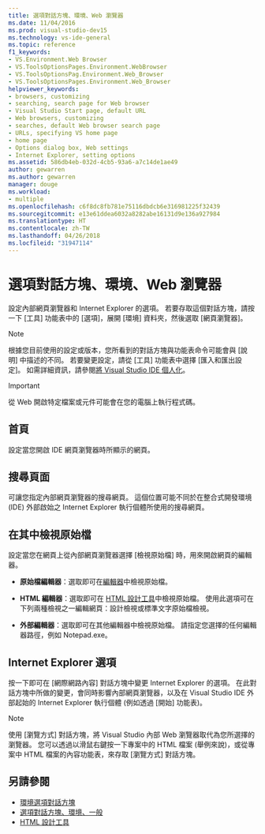 ```yaml
---
title: 選項對話方塊、環境、Web 瀏覽器
ms.date: 11/04/2016
ms.prod: visual-studio-dev15
ms.technology: vs-ide-general
ms.topic: reference
f1_keywords:
- VS.Environment.Web Browser
- VS.ToolsOptionsPages.Environment.WebBrowser
- VS.ToolsOptionsPag.Environment.Web_Browser
- VS.ToolsOptionsPages.Environment.Web_Browser
helpviewer_keywords:
- browsers, customizing
- searching, search page for Web browser
- Visual Studio Start page, default URL
- Web browsers, customizing
- searches, default Web browser search page
- URLs, specifying VS home page
- home page
- Options dialog box, Web settings
- Internet Explorer, setting options
ms.assetid: 586db4eb-032d-4cb5-93a6-a7c14de1ae49
author: gewarren
ms.author: gewarren
manager: douge
ms.workload:
- multiple
ms.openlocfilehash: c6f8dc8fb781e75116dbdcb6e316981225f32439
ms.sourcegitcommit: e13e61ddea6032a8282abe16131d9e136a927984
ms.translationtype: HT
ms.contentlocale: zh-TW
ms.lasthandoff: 04/26/2018
ms.locfileid: "31947114"
---
```

# <a name="web-browser-environment-options-dialog-box"></a>選項對話方塊、環境、Web 瀏覽器
設定內部網頁瀏覽器和 Internet Explorer 的選項。 若要存取這個對話方塊，請按一下 [工具] 功能表中的 [選項]，展開 [環境] 資料夾，然後選取 [網頁瀏覽器]。

> [!NOTE]
> 根據您目前使用的設定或版本，您所看到的對話方塊與功能表命令可能會與 [說明] 中描述的不同。 若要變更設定，請從 [工具] 功能表中選擇 [匯入和匯出設定]。 如需詳細資訊，請參閱[將 Visual Studio IDE 個人化](../../ide/personalizing-the-visual-studio-ide.md)。


> [!IMPORTANT]
> 從 Web 開啟特定檔案或元件可能會在您的電腦上執行程式碼。


## <a name="home-page"></a>首頁
 設定當您開啟 IDE 網頁瀏覽器時所顯示的網頁。

## <a name="search-page"></a>搜尋頁面
 可讓您指定內部網頁瀏覽器的搜尋網頁。 這個位置可能不同於在整合式開發環境 (IDE) 外部啟始之 Internet Explorer 執行個體所使用的搜尋網頁。

## <a name="view-source-in"></a>在其中檢視原始檔
 設定當您在網頁上從內部網頁瀏覽器選擇 [檢視原始檔] 時，用來開啟網頁的編輯器。

-   **原始檔編輯器**：選取即可在[編輯器](../../ide/writing-code-in-the-code-and-text-editor.md)中檢視原始檔。

-   **HTML 編輯器**：選取即可在 [HTML 設計工具](http://msdn.microsoft.com/Library/640043cc-3657-4677-a091-bc315e636477)中檢視原始檔。 使用此選項可在下列兩種檢視之一編輯網頁：設計檢視或標準文字原始檔檢視。

-   **外部編輯器**：選取即可在其他編輯器中檢視原始檔。 請指定您選擇的任何編輯器路徑，例如 Notepad.exe。

## <a name="internet-explorer-options"></a>Internet Explorer 選項
按一下即可在 [網際網路內容] 對話方塊中變更 Internet Explorer 的選項。 在此對話方塊中所做的變更，會同時影響內部網頁瀏覽器，以及在 Visual Studio IDE 外部起始的 Internet Explorer 執行個體 (例如透過 [開始] 功能表)。

> [!NOTE]
> 使用 [瀏覽方式] 對話方塊，將 Visual Studio 內部 Web 瀏覽器取代為您所選擇的瀏覽器。 您可以透過以滑鼠右鍵按一下專案中的 HTML 檔案 (舉例來說)，或從專案中 HTML 檔案的內容功能表，來存取 [瀏覽方式] 對話方塊。


## <a name="see-also"></a>另請參閱

- [環境選項對話方塊](../../ide/reference/environment-options-dialog-box.md)
- [選項對話方塊、環境、一般](../../ide/reference/general-environment-options-dialog-box.md)
- [HTML 設計工具](http://msdn.microsoft.com/Library/640043cc-3657-4677-a091-bc315e636477)